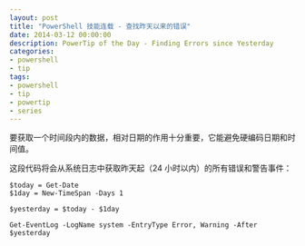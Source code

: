 ```yaml
---
layout: post
title: "PowerShell 技能连载 - 查找昨天以来的错误"
date: 2014-03-12 00:00:00
description: PowerTip of the Day - Finding Errors since Yesterday
categories:
- powershell
- tip
tags:
- powershell
- tip
- powertip
- series
---
```

要获取一个时间段内的数据，相对日期的作用十分重要，它能避免硬编码日期和时间值。

这段代码将会从系统日志中获取昨天起（24 小时以内）的所有错误和警告事件：

    $today = Get-Date
    $1day = New-TimeSpan -Days 1

    $yesterday = $today - $1day

    Get-EventLog -LogName system -EntryType Error, Warning -After $yesterday

<!--本文国际来源：[Finding Errors since Yesterday](http://community.idera.com/powershell/powertips/b/tips/posts/finding-errors-since-yesterday)-->
